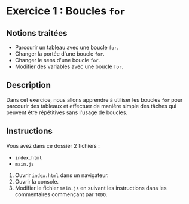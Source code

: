 # Exercice 1 : Boucles `for`

## Notions traitées

- Parcourir un tableau avec une boucle `for`.
- Changer la portée d'une boucle `for`.
- Changer le sens d'une boucle `for`.
- Modifier des variables avec une boucle `for`.

## Description

Dans cet exercice, nous allons apprendre à utiliser les boucles `for` pour parcourir
des tableaux et effectuer de manière simple des tâches qui peuvent être répétitives
sans l'usage de boucles.

## Instructions

Vous avez dans ce dossier 2 fichiers :

- `index.html`
- `main.js`

1. Ouvrir `index.html` dans un navigateur.
2. Ouvrir la console.
3. Modifier le fichier `main.js` en suivant les instructions dans les commentaires commençant par `TODO`.
